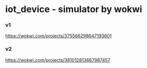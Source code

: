 # iot_device - simulator by wokwi

### v1

https://wokwi.com/projects/375566298647193601

### v2

https://wokwi.com/projects/381012813667987457
